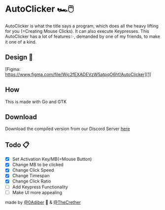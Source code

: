 # AutoClicker 🏎️🖱️

AutoClicker is what the title says a program, which does all the heavy lifting for you (=Creating Mouse Clicks). It can also execute Keypresses.
This AutoClicker has a lot of features✨, demanded by one of my friends, to make it one of a kind.

## Design 🎨

[Figma: https://www.figma.com/file/Wjc2fEXADEVzW5atpqO6hf/AutoClicker][1]

## How

This is made with Go and GTK

## Download

Download the compiled version from our Discord Server [here](https://discord.gg/7uFGcAE "Murli GmbH")

## Todo 📋

- [x] Set Activation Key/MB(=Mouse Button)
- [x] Change MB to be clicked
- [x] Change Click Speed
- [x] Change Timespan
- [x] Change Click Ratio
- [ ] Add Keypress Functionality
- [ ] Make UI more appealing

made by [@0Adiber][2] 🐊 & [@TheCrether][3]

[1]: https://www.figma.com/file/Wjc2fEXADEVzW5atpqO6hf/AutoClicker
[2]: https://github.com/0Adiber
[3]: https://github.com/TheCrether

